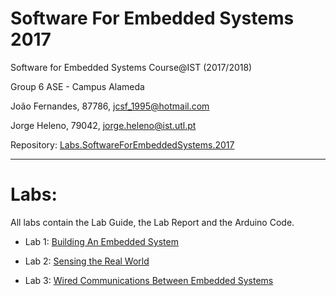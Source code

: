 # Software For Embedded Systems 2017
Software for Embedded Systems Course@IST
(2017/2018)

Group 6 ASE - Campus Alameda

João Fernandes, 87786, jcsf_1995@hotmail.com

Jorge Heleno, 79042, jorge.heleno@ist.utl.pt

Repository:
[Labs.SoftwareForEmbeddedSystems.2017](https://github.com/jcsf/Labs.SoftwareForEmbeddedSystems.2017)

-------------------------------------------------------------------------------

# Labs:

All labs contain the Lab Guide, the Lab Report and the Arduino Code.

* Lab 1: [Building An Embedded System](Lab01)

* Lab 2: [Sensing the Real World](Lab02)

* Lab 3: [Wired Communications Between Embedded Systems](Lab03)